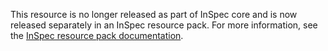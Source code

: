 This resource is no longer released as part of InSpec core and is now released separately in an InSpec resource pack. For more information, see the [InSpec resource pack documentation](https://docs.chef.io/inspec/resource_packs/).
